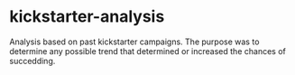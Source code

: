 # kickstarter-analysis
Analysis based on past kickstarter campaigns. The purpose was to determine any possible trend that determined or increased the chances of succedding. 

